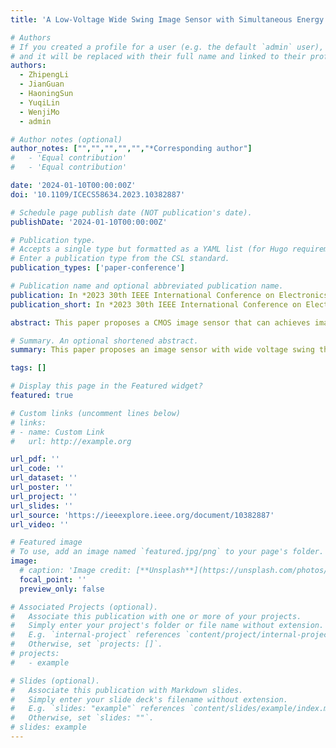 ```yaml
---
title: 'A Low-Voltage Wide Swing Image Sensor with Simultaneous Energy Harvesting and Imaging Modes'

# Authors
# If you created a profile for a user (e.g. the default `admin` user), write the username (folder name) here
# and it will be replaced with their full name and linked to their profile.
authors:
  - ZhipengLi
  - JianGuan
  - HaoningSun
  - YuqiLin
  - WenjiMo
  - admin

# Author notes (optional)
author_notes: ["","","","","","*Corresponding author"]
#   - 'Equal contribution'
#   - 'Equal contribution'

date: '2024-01-10T00:00:00Z'
doi: '10.1109/ICECS58634.2023.10382887'

# Schedule page publish date (NOT publication's date).
publishDate: '2024-01-10T00:00:00Z'

# Publication type.
# Accepts a single type but formatted as a YAML list (for Hugo requirements).
# Enter a publication type from the CSL standard.
publication_types: ['paper-conference']

# Publication name and optional abbreviated publication name.
publication: In *2023 30th IEEE International Conference on Electronics, Circuits and Systems (ICECS)*, 2023, pp. 1-4.
publication_short: In *2023 30th IEEE International Conference on Electronics, Circuits and Systems (ICECS)*, 2023, pp. 1-4

abstract: This paper proposes a CMOS image sensor that can achieves imaging and energy harvesting simultaneously without introducing additional P-N junctions in the pirel array. The proposed pixel utilizes the vertical N+P-well/DNW/P-sub structures as photodiodes based on a standard 180 nm CMOS mixed-signal process. The N+/P-well is used for imaging, while the P-well/DNW and DNW/P-sub are used for energy harvesting with shorting P-well and P-sub together. Moreover, the traditional 4-T pirel has been improved by using CMOS pairs as the switches and zero-threshold NMOS as the source follower. The rail-to-rail pixel output swing can be achieved. Simulation results show that the dynamic range is increased by 13.4 dB compared with the traditional 4-T pirel. Single pixel occupies an area of 11×13 mm^2 with a fill factor of 72%. An image sensor with 32×32 proposed pixel array and a dual-channel PWM quantizer is designed. Simulation results show that the average power consumption of the image sensor is approximately 6.7 μW@2 MHz.

# Summary. An optional shortened abstract.
summary: This paper proposes an image sensor with wide voltage swing that can work in energy harvesting and imaging modes simultaneously.

tags: []

# Display this page in the Featured widget?
featured: true

# Custom links (uncomment lines below)
# links:
# - name: Custom Link
#   url: http://example.org

url_pdf: ''
url_code: ''
url_dataset: ''
url_poster: ''
url_project: ''
url_slides: ''
url_source: 'https://ieeexplore.ieee.org/document/10382887'
url_video: ''

# Featured image
# To use, add an image named `featured.jpg/png` to your page's folder.
image:
  # caption: 'Image credit: [**Unsplash**](https://unsplash.com/photos/pLCdAaMFLTE)'
  focal_point: ''
  preview_only: false

# Associated Projects (optional).
#   Associate this publication with one or more of your projects.
#   Simply enter your project's folder or file name without extension.
#   E.g. `internal-project` references `content/project/internal-project/index.md`.
#   Otherwise, set `projects: []`.
# projects:
#   - example

# Slides (optional).
#   Associate this publication with Markdown slides.
#   Simply enter your slide deck's filename without extension.
#   E.g. `slides: "example"` references `content/slides/example/index.md`.
#   Otherwise, set `slides: ""`.
# slides: example
---
```


<!-- {{% callout note %}}
Click the _Cite_ button above to demo the feature to enable visitors to import publication metadata into their reference management software.
{{% /callout %}}

{{% callout note %}}
Create your slides in Markdown - click the _Slides_ button to check out the example.
{{% /callout %}} -->

<!-- Add the publication's **full text** or **supplementary notes** here. You can use rich formatting such as including [code, math, and images](https://docs.hugoblox.com/content/writing-markdown-latex/). -->

